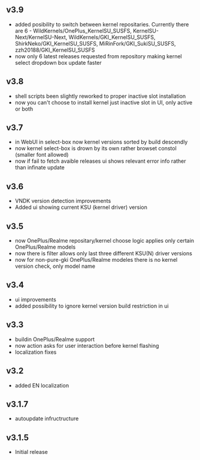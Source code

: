 ## v3.9
- added posibility to switch between kernel repositaries. Currently there are 6 - WildKernels/OnePlus_KernelSU_SUSFS, KernelSU-Next/KernelSU-Next, WildKernels/GKI_KernelSU_SUSFS, ShirkNeko/GKI_KernelSU_SUSFS, MiRinFork/GKI_SukiSU_SUSFS, zzh20188/GKI_KernelSU_SUSFS
- now only 6 latest releases requested from repository making kernel select dropdown box update faster
## v3.8
- shell scripts been slightly reworked to proper inactive slot installation
- now you can't choose to install kernel just inactive slot in UI, only active or both
## v3.7
- in WebUI in select-box now kernel versions sorted by build descendly
- now kernel select-box is drown by its own rather browset constol (smaller font allowed)
- now if fail to fetch avaible releases ui shows relevant error info rather than infinate update
## v3.6
- VNDK version detection improvements
- Added ui showing current KSU (kernel driver) version
## v3.5
- now OnePlus/Realme repositary/kernel choose logic applies only certain OnePlus/Realme models
- now there is filter allows only last three different KSU(N) driver versions
- now for non-pure-gki OnePlus/Realme modeles there is no kernel version check, only model name
## v3.4
- ui improvements
- added possibility to ignore kernel version build restriction in ui
## v3.3
- buildin OnePlus/Realme support
- now action asks for user interaction before kernel flashing
- localization fixes
## v3.2
- added EN localization
## v3.1.7
- autoupdate infructructure
## v3.1.5 
- Initial release